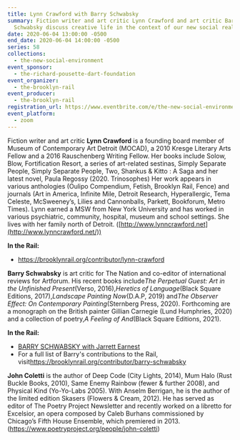 ```yaml
---
title: Lynn Crawford with Barry Schwabsky
summary: Fiction writer and art critic Lynn Crawford and art critic Barry
  Schwabsky discuss creative life in the context of our new social reality.
date: 2020-06-04 13:00:00 -0500
end_date: 2020-06-04 14:00:00 -0500
series: 58
collections:
  - the-new-social-environment
event_sponsor:
  - the-richard-pousette-dart-foundation
event_organizer:
  - the-brooklyn-rail
event_producer:
  - the-brooklyn-rail
registration_url: https://www.eventbrite.com/e/the-new-social-environment-58-lynn-crawford-tickets-106823834966
event_platform:
  - zoom
---
```

Fiction writer and art critic **Lynn Crawford** is a founding board member of Museum of Contemporary Art Detroit (MOCAD), a 2010 Kresge Literary Arts Fellow and a 2016 Rauschenberg Writing Fellow. Her books include Solow, Blow, Fortification Resort, a series of art-related sestinas, Simply Separate People, Simply Separate People, Two, Shankus & Kitto : A Saga and her latest novel, Paula Regossy (2020. Trinosophes) Her work appears in various anthologies (Oulipo Compendium, Fetish, Brooklyn Rail, Fence) and journals (Art in America, Infinite Mile, Detroit Research, Hyperallergic, Tema Celeste, McSweeney’s, Lilies and Cannonballs, Parkett, Bookforum, Metro Times). Lynn earned a MSW from New York University and has worked in various psychiatric, community, hospital, museum and school settings. She lives with her family north of Detroit. ([http://www.lynncrawford.net](http://www.lynncrawford.net/))

**In the Rail:**

* <https://brooklynrail.org/contributor/lynn-crawford>



**Barry Schwabsky** is art critic for The Nation and co-editor of international reviews for Artforum. His recent books include*The Perpetual Guest: Art in the Unfinished Present*(Verso, 2016),*Heretics of Language*(Black Square Editions, 2017),*Landscape Painting Now*(D.A.P, 2019) and*The Observer Effect: On Contemporary Painting*(Sternberg Press, 2020). Forthcoming are a monograph on the British painter Gillian Carnegie (Lund Humphries, 2020) and a collection of poetry,*A Feeling of And*(Black Square Editions, 2021).

**In the Rail:**[](https://brooklynrail.org/contributor/barry-schwabsky)

* [BARRY SCHWABSKY with Jarrett Earnest](https://brooklynrail.org/2017/04/art/Barry-Schwabsky-with-Jarrett-Earnest)
* For a full list of Barry's contributions to the Rail, visit<https://brooklynrail.org/contributor/barry-schwabsky>

**John Coletti** is the author of Deep Code (City Lights, 2014), Mum Halo (Rust Buckle Books, 2010), Same Enemy Rainbow (fewer & further 2008), and Physical Kind (Yo-Yo-Labs 2005). With Anselm Berrigan, he is the author of the limited edition Skasers (Flowers & Cream, 2012). He has served as editor of The Poetry Project Newsletter and recently worked on a libretto for Excelsior, an opera composed by Caleb Burhans commissioned by Chicago’s Fifth House Ensemble, which premiered in 2013. (<https://www.poetryproject.org/people/john-coletti>)